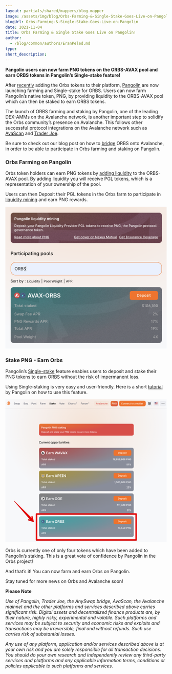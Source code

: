 ```yaml
---
layout: partials/shared/mappers/blog-mapper
image: /assets/img/blog/Orbs-Farming-&-Single-Stake-Goes-Live-on-Pangolin/bg.jpg
blogUrl: Orbs-Farming-&-Single-Stake-Goes-Live-on-Pangolin
date: 2021-11-04
title: Orbs Farming & Single Stake Goes Live on Pangolin!
author:
  - /blog/common/authors/EranPeled.md
type:
short_description:
---
```


**Pangolin users can now farm PNG tokens on the ORBS-AVAX pool and earn ORBS tokens in Pangolin’s Single-stake feature!**

After [recently](https://www.orbs.com/ORBS-is-Now-Available-on-Pangolin/) adding the Orbs tokens to their platform, [Pangolin](https://app.pangolin.exchange/#/swap) are now launching farming and Single-stake for ORBS. Users can now farm Pangolin’s native token, PNG, by providing liquidity to the ORBS-AVAX pool which can then be staked to earn ORBS tokens.

The launch of ORBS farming and staking by Pangolin, one of the leading DEX-AMMs on the Avalanche network, is another important step to solidify the Orbs community’s presence on Avalanche. This follows other successful protocol integrations on the Avalanche network such as [AvaScan](https://www.orbs.com/ORBS-is-now-live-on-AvaScan/) and [Trader Joe](https://www.orbs.com/ORBS-is-now-live-on-Trader-Joe/). 

Be sure to check out our blog post on how to [bridge](https://www.orbs.com/AnySwap-Avalanche/) ORBS onto Avalanche, in order to be able to participate in Orbs farming and staking on Pangolin.

### Orbs Farming on Pangolin

Orbs token holders can earn PNG tokens by [adding liquidity](https://docs.pangolin.exchange/getting-started-on-pangolin/stake-liquidity) to the ORBS-AVAX pool. By adding liquidity you will receive PGL tokens, which is a representation of your ownership of the pool. 

Users can then Deposit their PGL tokens in the Orbs farm to participate in [liquidity mining](https://docs.pangolin.exchange/getting-started-on-pangolin/liquidity-mining) and earn PNG rewards.

![pool](/assets/img/blog/Orbs-Farming-&-Single-Stake-Goes-Live-on-Pangolin/image1.png)



### Stake PNG - Earn Orbs

Pangolin’s [Single-stake](https://app.pangolin.exchange/#/stake/0) feature enables users to deposit and stake their PNG tokens to earn ORBS without the risk of impermanent loss.

Using Single-staking is very easy and user-friendly. 
Here is a short [tutorial](https://docs.pangolin.exchange/getting-started-on-pangolin/staking-png) by Pangolin on how to use this feature.

![pool](/assets/img/blog/Orbs-Farming-&-Single-Stake-Goes-Live-on-Pangolin/image2.png)


Orbs is currently one of only four tokens which have been added to Pangolin’s staking. This is a great vote of confidence by Pangolin in the Orbs project!



And that’s it! You can now farm and earn Orbs on Pangolin.

Stay tuned for more news on Orbs and Avalanche soon!


<div class='line-separator'> </div>

**Please Note**

_Use of Pangolin, Trader Joe, the AnySwap bridge, AvaScan, the Avalanche mainnet and the other platforms and services described above carries significant risk. Digital assets and decentralized finance products are, by their nature, highly risky, experimental and volatile. Such platforms and services may be subject to security and economic risks and exploits and transactions may be irreversible, final and without refunds. Such use carries risk of substantial losses._

_Any use of any platform, application and/or services described above is at your own risk and you are solely responsible for all transaction decisions. You should do your own research and independently review any third-party services and platforms and any applicable information terms, conditions or policies applicable to such platforms and services._
